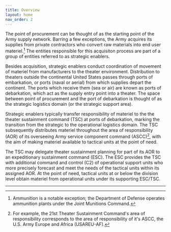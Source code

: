 ```yaml
---
title: Overview
layout: home
nav_order: 2
---
```


The point of procurement can be thought of as the starting point of the Army supply network. Barring a few exceptions, the Army acquires its supplies from private contractors who convert raw materials into end user materiel.[^1] The entities responsible for this acquisiton process are part of a group of entities referred to as strategic enablers.

Besides acquisition, strategic enablers conduct coordination of movement of materiel from manufacturers to the theater environment. Distribution to theaters outside the continental United States passes through ports of embarkation, or ports (naval or aerial) from which supplies depart the continent. The ports which receive them (sea or air) are known as ports of debarkation, which act as the supply entry point into a theater. The space between point of procurement and the port of debarkation is thought of as the strategic logistics domain (or the strategic support area).

Strategic enablers typically transfer responsibility of materiel to the the theater sustainment command (TSC) at ports of debarkation, marking the transition from the strategic to the operational logistics domain. The TSC subsequently distributes materiel throughout the area of responsibility (AOR) of its overseeing Army service component command (ASCC)[^2], with the aim of making materiel available to tactical units at the point of need.

The TSC may delegate theater sustainment planning for part of its AOR to an expeditionary sustainment command (ESC). The ESC provides the TSC with additional command and control (C2) of operational support units who more precisely forecast and meet the needs of the tactical units within its assigned AOR. At the point of need, tactical units at or below the division level obtain materiel from operational units under its supporting ESC/TSC.



----

[^1]: Ammunition is a notable exception; the Department of Defense operates ammunition plants under the Joint Munitions Command.
[^2]: For example, the 21st Theater Sustainment Command's area of responsibility corresponds to the area of responsibility of it's ASCC, the U.S. Army Europe and Africa (USAREU-AF).
